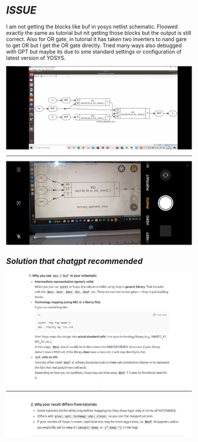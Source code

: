 # _ISSUE_

I am not getting the blocks like buf in yosys netlist schematic. Floowed exactly the same as tutorial but nit getting those blocks but the output is still correct. Also for OR gate, in tutorial it has taken two inverters to nand gare to get OR but I get the OR gate directly. Tried many ways also debugged with GPT but maybe its due to sme standard settings or configuration of latest version of YOSYS.

![alt](../ISSUE!!!!!!!/isuue1.jpeg)

---

![alt](../ISSUE!!!!!!!/issue2.jpeg)


## _Solution that chatgpt recommended_


![alt](../ISSUE!!!!!!!/solution.png)

---

![alt](../ISSUE!!!!!!!/solution2.png)
